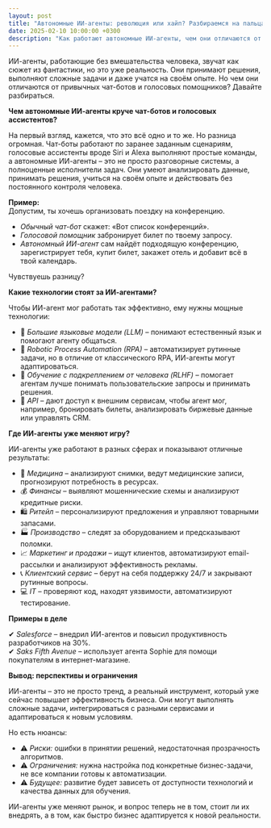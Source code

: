 ```yaml
---
layout: post
title: "Автономные ИИ-агенты: революция или хайп? Разбираемся на пальцах"
date: 2025-02-10 10:00:00 +0300
description: "Как работают автономные ИИ-агенты, чем они отличаются от чат-ботов и голосовых ассистентов, и где уже применяются."
---
```


ИИ-агенты, работающие без вмешательства человека, звучат как сюжет из фантастики, но это уже реальность. Они принимают решения, выполняют сложные задачи и даже учатся на своём опыте. Но чем они отличаются от привычных чат-ботов и голосовых помощников? Давайте разбираться.

**Чем автономные ИИ-агенты круче чат-ботов и голосовых ассистентов?**  

На первый взгляд, кажется, что это всё одно и то же. Но разница огромная. Чат-боты работают по заранее заданным сценариям, голосовые ассистенты вроде Siri и Alexa выполняют простые команды, а автономные ИИ-агенты – это не просто разговорные системы, а полноценные исполнители задач. Они умеют анализировать данные, принимать решения, учиться на своём опыте и действовать без постоянного контроля человека.

**Пример:**  
Допустим, ты хочешь организовать поездку на конференцию.  
- *Обычный чат-бот* скажет: «Вот список конференций».  
- *Голосовой помощник* забронирует билет по твоему запросу.  
- *Автономный ИИ-агент* сам найдёт подходящую конференцию, зарегистрирует тебя, купит билет, закажет отель и добавит всё в твой календарь.  

Чувствуешь разницу?

**Какие технологии стоят за ИИ-агентами?**  

Чтобы ИИ-агент мог работать так эффективно, ему нужны мощные технологии:

- 🧠 *Большие языковые модели (LLM)* – понимают естественный язык и помогают агенту общаться.  
- 🤖 *Robotic Process Automation (RPA)* – автоматизирует рутинные задачи, но в отличие от классического RPA, ИИ-агенты могут адаптироваться.  
- 🎯 *Обучение с подкреплением от человека (RLHF)* – помогает агентам лучше понимать пользовательские запросы и принимать решения.  
- 🔗 *API* – дают доступ к внешним сервисам, чтобы агент мог, например, бронировать билеты, анализировать биржевые данные или управлять CRM.  

**Где ИИ-агенты уже меняют игру?**  

ИИ-агенты уже работают в разных сферах и показывают отличные результаты:

- 🏥 *Медицина* – анализируют снимки, ведут медицинские записи, прогнозируют потребность в ресурсах.  
- 💰 *Финансы* – выявляют мошеннические схемы и анализируют кредитные риски.  
- 🛍 *Ритейл* – персонализируют предложения и управляют товарными запасами.  
- 🏭 *Производство* – следят за оборудованием и предсказывают поломки.  
- 📈 *Маркетинг и продажи* – ищут клиентов, автоматизируют email-рассылки и анализируют эффективность рекламы.  
- 📞 *Клиентский сервис* – берут на себя поддержку 24/7 и закрывают рутинные вопросы.  
- 💻 *IT* – проверяют код, находят уязвимости, автоматизируют тестирование.  

**Примеры в деле**  

✔ *Salesforce* – внедрил ИИ-агентов и повысил продуктивность разработчиков на 30%.  
✔ *Saks Fifth Avenue* – использует агента Sophie для помощи покупателям в интернет-магазине.  

**Вывод: перспективы и ограничения**  

ИИ-агенты – это не просто тренд, а реальный инструмент, который уже сейчас повышает эффективность бизнеса. Они могут выполнять сложные задачи, интегрироваться с разными сервисами и адаптироваться к новым условиям.

Но есть нюансы:  

- ⚠️ *Риски:* ошибки в принятии решений, недостаточная прозрачность алгоритмов.  
- ⚠️ *Ограничения:* нужна настройка под конкретные бизнес-задачи, не все компании готовы к автоматизации.  
- ⚠️ *Будущее:* развитие будет зависеть от доступности технологий и качества данных для обучения.  

ИИ-агенты уже меняют рынок, и вопрос теперь не в том, стоит ли их внедрять, а в том, как быстро бизнес адаптируется к новой реальности.
